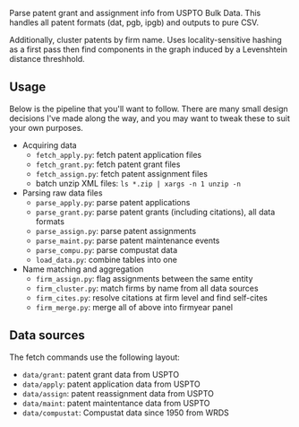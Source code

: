 Parse patent grant and assignment info from USPTO Bulk Data. This handles all patent formats (dat, pgb, ipgb) and outputs to pure CSV.

Additionally, cluster patents by firm name. Uses locality-sensitive hashing as a first pass then find components in the graph induced by a Levenshtein distance threshhold.

## Usage

Below is the pipeline that you'll want to follow. There are many small design decisions I've made along the way, and you may want to tweak these to suit your own purposes.

* Acquiring data
    * `fetch_apply.py`: fetch patent application files
    * `fetch_grant.py`: fetch patent grant files
    * `fetch_assign.py`: fetch patent assignment files
    * batch unzip XML files: `ls *.zip | xargs -n 1 unzip -n`
* Parsing raw data files
    * `parse_apply.py`: parse patent applications
    * `parse_grant.py`: parse patent grants (including citations), all data formats
    * `parse_assign.py`: parse patent assignments
    * `parse_maint.py`: parse patent maintenance events
    * `parse_compu.py`: parse compustat data
    * `load_data.py`: combine tables into one
* Name matching and aggregation
    * `firm_assign.py`: flag assignments between the same entity
    * `firm_cluster.py`: match firms by name from all data sources
    * `firm_cites.py`: resolve citations at firm level and find self-cites
    * `firm_merge.py`: merge all of above into firmyear panel

## Data sources

The fetch commands use the following layout:

* `data/grant`: patent grant data from USPTO
* `data/apply`: patent application data from USPTO
* `data/assign`: patent reassignment data from USPTO
* `data/maint`: patent maintentance data from USPTO
* `data/compustat`: Compustat data since 1950 from WRDS
